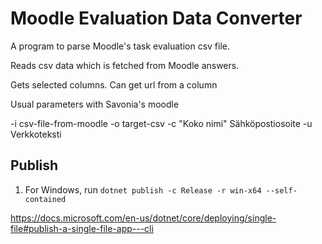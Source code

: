 # Moodle Evaluation Data Converter

A program to parse Moodle's task evaluation csv file.

Reads csv data which is fetched from Moodle answers.

Gets selected columns.
Can get url from a column

Usual parameters with Savonia's moodle

-i csv-file-from-moodle -o target-csv -c "Koko nimi" Sähköpostiosoite -u Verkkoteksti


## Publish

1. For Windows, run `dotnet publish -c Release -r win-x64 --self-contained`

https://docs.microsoft.com/en-us/dotnet/core/deploying/single-file#publish-a-single-file-app---cli